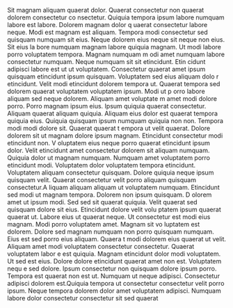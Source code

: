 Sit magnam aliquam quaerat dolor. Quaerat consectetur non quaerat dolorem consectetur co
nsectetur. Quiquia tempora ipsum labore numquam labore est labore. Dolorem magnam dolor q
uaerat consectetur labore neque. Modi est magnam est aliquam. Tempora modi consectetur sed
 quisquam numquam sit eius. Neque dolorem eius neque sit neque non eius.  Sit eius la
bore numquam magnam labore quiquia magnam. Ut modi labore porro voluptatem tempora. Magnam numquam m
odi amet numquam labore consectetur numquam. Neque numquam sit sit etincidunt. Etin
cidunt adipisci labore est ut ut voluptatem. Consectetur quaerat amet ipsum quisquam etincidunt ipsum quisquam. Voluptatem sed eius aliquam dolo
r etincidunt. Velit modi etincidunt dolorem tempora ut.  Quaerat tempora sed dolorem quaerat voluptatem voluptatem ipsum. Modi ut p
orro labore aliquam sed neque dolorem. Aliquam amet voluptate
m amet modi dolore porro. Porro magnam ipsum eius. Ipsum quiquia quaerat consectetur.  Aliquam quaerat aliquam quiquia. Aliquam eius dolor
 est quaerat tempora quiquia eius. Quiquia quisquam ipsum numquam quiquia non non. Tempora modi modi dolore sit. Quaerat quaerat t
empora ut velit quaerat.  Dolore dolorem sit ut magnam dolore ipsum magnam. Etincidunt consectetur modi etincidunt non. V
oluptatem eius neque porro quaerat etincidunt ipsum dolor. Velit etincidunt amet consectetur dolorem sit aliquam numquam. Quiquia
 dolor ut magnam numquam. Numquam amet voluptatem porro etincidunt modi. Voluptatem dolor voluptatem tempora etincidunt. Voluptatem aliquam
 consectetur quisquam. Dolore quiquia neque ipsum quisquam velit. Quaerat consectetur velit porro aliquam quisquam consectetur.A
liquam aliquam aliquam ut voluptatem numquam. Etincidunt sed modi ut magnam tempora. Dolorem non ipsum quisquam. D
olorem amet ut ipsum modi. Sed sed sit quaerat quiquia. Velit quaerat sed quisquam dolore sit eius. Etincidunt dolore velit volu
ptatem ipsum quaerat quaerat ut. Labore eius ut quaerat neque.  Ut consectetur est modi eius magnam. Modi porro voluptatem amet. Magnam sit vo
luptatem est dolorem. Dolore sed magnam numquam non porro quisquam numquam. Eius est sed porro eius aliquam. Quaera
t modi dolorem eius quaerat ut velit. Aliquam amet modi voluptatem consectetur consectetur. Quaerat voluptatem labor
e est quiquia. Magnam etincidunt dolor modi voluptatem. Ut sed est eius.  Dolore dolore etincidunt quaerat amet non est. Voluptatem nequ
e sed dolore. Ipsum consectetur non quisquam dolore ipsum
 porro. Tempora est quaerat non est ut. Numquam ut neque adipisci. Consectetur adipisci dolorem est.Quiquia tempora ut consectetur
 consectetur velit porro ipsum. Neque tempora dolorem dolor amet voluptatem adipisci. Numquam labore dolor consectetur consectetur sit sed quaerat
